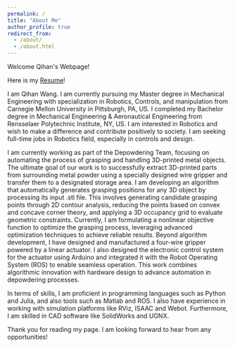 ```yaml
---
permalink: /
title: "About Me"
author_profile: true
redirect_from: 
  - /about/
  - /about.html
---
```


Welcome Qihan's Webpage!

Here is my [Resume](http://wqh.github.io/files/Resume.pdf)!

I am Qihan Wang. I am currently pursuing my Master degree in Mechanical Engineering with specialization in Robotics, Controls, and manipulation from Carnegie Mellon University in Pittsburgh, PA, US. I completed my Bachelor degree in Mechanical Engineering & Aeronautical Engineering from Rensselaer Polytechnic Institute, NY, US. I am interested in Robotics and wish to make a difference and contribute positively to society. I am seeking full-time jobs in Robotics field, especially in controls and design.

I am currently working as part of the Depowdering Team, focusing on automating the process of grasping and handling 3D-printed metal objects. The ultimate goal of our work is to successfully extract 3D-printed parts from surrounding metal powder using a specially designed wire gripper and transfer them to a designated storage area. I am developing an algorithm that automatically generates grasping positions for any 3D object by processing its input .stl file. This involves generating candidate grasping points through 2D contour analysis, reducing the points based on convex and concave corner theory, and applying a 3D occupancy grid to evaluate geometric constraints. Currently, I am formulating a nonlinear objective function to optimize the grasping process, leveraging advanced optimization techniques to achieve reliable results. Beyond algorithm development, I have designed and manufactured a four-wire gripper powered by a linear actuator. I also designed the electronic control system for the actuator using Arduino and integrated it with the Robot Operating System (ROS) to enable seamless operation. This work combines algorithmic innovation with hardware design to advance automation in depowdering processes.

In terms of skills, I am proficient in programming languages such as Python and Julia, and also tools such as Matlab and ROS. I also have experience in working with simulation platforms like RViz, ISAAC and Webot. Furthermore, I am skilled in CAD software like SolidWorks and UGNX.

Thank you for reading my page. I am looking forward to hear from any opportunities!
